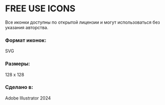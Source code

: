 # FREE USE ICONS
Все иконки доступны по открытой лицензии и могут использоваться без указания авторства. 

### Формат иконок:
SVG

### Размеры:
128 x 128

### Сделано в:
Adobe Illustrator 2024
